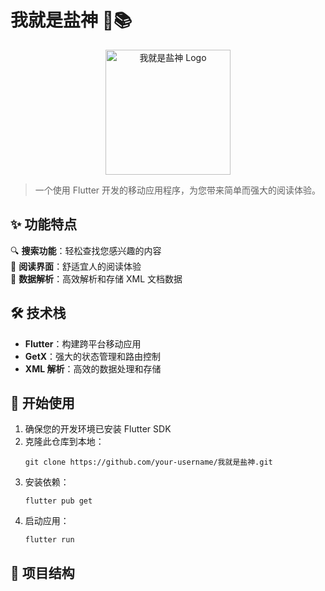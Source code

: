 # 我就是盐神 🧂📚

<p align="center">
  <img src="https://your-app-logo-url.com" alt="我就是盐神 Logo" width="200">
</p>

> 一个使用 Flutter 开发的移动应用程序，为您带来简单而强大的阅读体验。

## ✨ 功能特点

🔍 **搜索功能**：轻松查找您感兴趣的内容  
📖 **阅读界面**：舒适宜人的阅读体验  
🔄 **数据解析**：高效解析和存储 XML 文档数据

## 🛠️ 技术栈

- **Flutter**：构建跨平台移动应用
- **GetX**：强大的状态管理和路由控制
- **XML 解析**：高效的数据处理和存储

## 🚀 开始使用

1. 确保您的开发环境已安装 Flutter SDK
2. 克隆此仓库到本地：
   ```
   git clone https://github.com/your-username/我就是盐神.git
   ```
3. 安装依赖：
   ```
   flutter pub get
   ```
4. 启动应用：
   ```
   flutter run
   ```

## 📁 项目结构